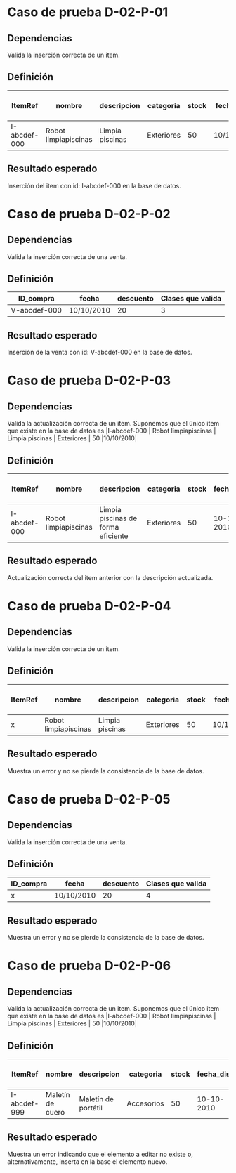 # Caso de prueba D-02-P-01
## Dependencias
Valida la inserción correcta de un item.
## Definición
|ItemRef | nombre | descripcion | categoria | stock | fecha_disp |Clases que valida|
|--|--|--|--|--|--|--|
|I-abcdef-000 | Robot limpiapiscinas | Limpia piscinas | Exteriores | 50 |10/10/2010| 1 |
## Resultado esperado
Inserción del item con id: I-abcdef-000 en la base de datos.

# Caso de prueba D-02-P-02
## Dependencias
Valida la inserción correcta de una venta.
## Definición
|ID_compra | fecha | descuento |Clases que valida|
|--|--|--|--|
|V-abcdef-000 | 10/10/2010 | 20 | 3 |
## Resultado esperado
Inserción de la venta con id: V-abcdef-000 en la base de datos.

# Caso de prueba D-02-P-03
## Dependencias
Valida la actualización correcta de un item.
Suponemos que el único item que existe en la base de datos es |I-abcdef-000 | Robot limpiapiscinas | Limpia piscinas | Exteriores | 50 |10/10/2010|
## Definición
|ItemRef | nombre | descripcion | categoria | stock | fecha_disp |Clases que valida|
|--|--|--|--|--|--|--|
|I-abcdef-000 | Robot limpiapiscinas | Limpia piscinas de forma eficiente | Exteriores | 50 |10-10-2010| 5 |
## Resultado esperado
Actualización correcta del item anterior con la descripción actualizada.

# Caso de prueba D-02-P-04
## Dependencias
Valida la inserción correcta de un item.
## Definición
|ItemRef | nombre | descripcion | categoria | stock | fecha_disp |Clases que valida|
|--|--|--|--|--|--|--|
| x | Robot limpiapiscinas | Limpia piscinas | Exteriores | 50 |10/10/2010| 2 |
## Resultado esperado
Muestra un error y no se pierde la consistencia de la base de datos.

# Caso de prueba D-02-P-05
## Dependencias
Valida la inserción correcta de una venta.
## Definición
|ID_compra | fecha | descuento |Clases que valida|
|--|--|--|--|
| x | 10/10/2010 | 20 | 4 |
## Resultado esperado
Muestra un error y no se pierde la consistencia de la base de datos.

# Caso de prueba D-02-P-06
## Dependencias
Valida la actualización correcta de un item.
Suponemos que el único item que existe en la base de datos es |I-abcdef-000 | Robot limpiapiscinas | Limpia piscinas | Exteriores | 50 |10/10/2010|
## Definición
|ItemRef | nombre | descripcion | categoria | stock | fecha_disp |Clases que valida|
|--|--|--|--|--|--|--|
|I-abcdef-999 | Maletín de cuero | Maletín de portátil | Accesorios | 50 |10-10-2010| 5 |
## Resultado esperado
Muestra un error indicando que el elemento a editar no existe o, alternativamente, inserta en la base el elemento nuevo.
